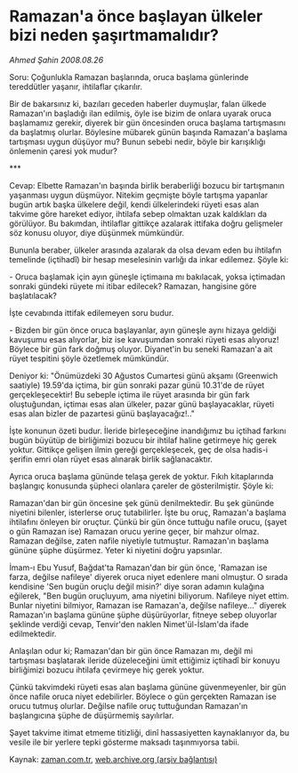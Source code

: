 # Ramazan'a önce başlayan ülkeler bizi neden şaşırtmamalıdır?

*Ahmed Şahin 2008.08.26*

<tr><td class="metin" colspan="2" style="padding-top: 20px; padding-left: 5px; padding-right: 10px;">Soru: Çoğunlukla Ramazan başlarında, oruca başlama günlerinde tereddütler yaşanır, ihtilaflar çıkarılır.</td></tr><tr><td class="metin" colspan="2" style="padding-top: 20px; padding-left: 5px; padding-right: 10px;"><p> Bir de bakarsınız ki, bazıları geceden haberler duymuşlar, falan ülkede Ramazan'ın başladığı ilan edilmiş, öyle ise bizim de onlara uyarak oruca başlamamız gerekir, diyerek bir gün öncesinden oruca başlama tartışmasını da başlatmış olurlar. Böylesine mübarek günün başında Ramazan'a başlama tartışması uygun düşüyor mu? Bunun sebebi nedir, böyle bir karışıklığı önlemenin çaresi yok mudur? 
<p>***
<p>Cevap: Elbette Ramazan'ın başında birlik beraberliği bozucu bir tartışmanın yaşanması uygun düşmüyor. Nitekim geçmişte böyle tartışma yapanlar bugün artık başka ülkelere değil, kendi ülkelerindeki rüyeti esas alan takvime göre hareket ediyor, ihtilafa sebep olmaktan uzak kaldıkları da görülüyor. Bu bakımdan, ihtilaflar gittikçe azalarak ittifaka doğru gelişmeler söz konusu oluyor, diye düşünmek mümkündür.
<p>Bununla beraber, ülkeler arasında azalarak da olsa devam eden bu ihtilafın temelinde (içtihadî) bir hesap meselesinin varlığı da inkar edilemez. Şöyle ki:
<p>- Oruca başlamak için ayın güneşle içtimaına mı bakılacak, yoksa içtimadan sonraki gündeki rüyete mi itibar edilecek? Ramazan, hangisine göre başlatılacak? 
<p>İşte cevabında ittifak edilemeyen soru budur. 
<p>- Bizden bir gün önce oruca başlayanlar, ayın güneşle aynı hizaya geldiği kavuşumu esas alıyorlar, biz ise kavuşumdan sonraki rüyeti esas alıyoruz! Böylece bir gün fark doğmuş oluyor. Diyanet'in bu seneki Ramazan'a ait rüyet tespitini şöyle özetlemek mümkündür.
<p>Deniyor ki: "Önümüzdeki 30 Ağustos Cumartesi günü akşamı (Greenwich saatiyle) 19.59'da içtima, bir gün sonraki pazar günü 10.31'de de rüyet gerçekleşecektir! Bu sebeple içtima ile rüyet arasında bir gün fark oluştuğundan, içtimaı esas alan ülkeler, pazar günü başlayacaklar, rüyeti esas alan bizler de pazartesi günü başlayacağız!.." 
<p>İşte konunun özeti budur. İleride birleşeceğine inandığımız bu içtihad farkını bugün büyütüp de birliğimizi bozucu bir ihtilaf haline getirmeye hiç gerek yoktur. Gittikçe gelişen ilmin gereği gerçekleşecek, geç de olsa hadis-i şerifin emri olan rüyet esas alınarak birlik sağlanacaktır. 
<p>Ayrıca oruca başlama gününde telaşa gerek de yoktur. Fıkıh kitaplarında başlangıç konusunda şüpheci olanlara çareler de gösterilmiştir. Şöyle ki: 
<p>Ramazan'dan bir gün öncesine şek günü denilmektedir. Bu şek gününde niyetini bilenler, isterlerse oruç tutabilirler. İşte bu oruç, Ramazan'a başlama ihtilafını önleyen bir oruçtur. Çünkü bir gün önce tuttuğu nafile orucu, (şayet o gün Ramazan ise) Ramazan orucu yerine geçer, bir mahzur olmaz. Ramazan değilse, zaten nafile niyetiyle tutmuştur. Ramazan'ın başlama gününe şüphe düşürmez. Yeter ki niyetini doğru yapsınlar. 
<p>İmam-ı Ebu Yusuf, Bağdat'ta Ramazan'dan bir gün önce, 'Ramazan ise farza, değilse nafileye' diyerek oruca niyet edenlere mani olmuştur. O sırada kendisine 'Sen bugün oruçlu değil misin?' diye soran adamın kulağına eğilerek, "Ben bugün oruçluyum, ama niyetini biliyorum. Nafileye niyet ettim. Bunlar niyetini bilmiyor, Ramazan ise Ramazan'a, değilse nafileye..." diyerek Ramazan'ın başlama gününe şüphe düşürüyorlar, fitneye sebep oluyorlar şeklinde verdiği cevap, Tenvir'den naklen Nimet'ül-İslam'da ifade edilmektedir.
<p>Anlaşılan odur ki; Ramazan'dan bir gün önce Ramazan mı, değil mi tartışması başlatarak ileride düzeleceğini ümit ettiğimiz içtihadî bir konuyu birliğimizi bozucu ihtilafa çevirmeye hiç gerek yoktur. 
<p>Çünkü takvimdeki rüyeti esas alan başlama gününe güvenmeyenler, bir gün önce nafile oruca niyet edebilirler. Böylece o gün gerçekten Ramazan ise orucu tutmuş olurlar. Değilse nafile oruç tuttuğundan Ramazan'ın başlangıcına şüphe de düşürmemiş sayılırlar.
<p>Şayet takvime itimat etmeme titizliği, dinî hassasiyetten kaynaklanıyor da, bu vesile ile bir yerlere tepki gösterme maksadı taşınmıyorsa tabii.<br/></p></p></p></p></p></p></p></p></p></p></p></p></p></p></p></td></tr>

Kaynak: [zaman.com.tr](http://zaman.com.tr/yazar.do?yazino=730217), [web.archive.org (arşiv bağlantısı)](http://web.archive.org/web/20080912160318/http://www.zaman.com.tr:80/yazar.do?yazino=730217)

